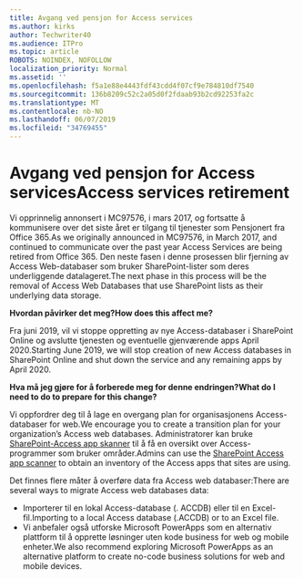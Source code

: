 ```yaml
---
title: Avgang ved pensjon for Access services
ms.author: kirks
author: Techwriter40
ms.audience: ITPro
ms.topic: article
ROBOTS: NOINDEX, NOFOLLOW
localization_priority: Normal
ms.assetid: ''
ms.openlocfilehash: f5a1e88e4443fdf43cdd4f07cf9e784810df7540
ms.sourcegitcommit: 136b8209c52c2a05d0f2fdaab93b2cd92253fa2c
ms.translationtype: MT
ms.contentlocale: nb-NO
ms.lasthandoff: 06/07/2019
ms.locfileid: "34769455"
---
```

# <a name="access-services-retirement"></a><span data-ttu-id="fc790-102">Avgang ved pensjon for Access services</span><span class="sxs-lookup"><span data-stu-id="fc790-102">Access services retirement</span></span>

<span data-ttu-id="fc790-103">Vi opprinnelig annonsert i MC97576, i mars 2017, og fortsatte å kommunisere over det siste året er tilgang til tjenester som Pensjonert fra Office 365.</span><span class="sxs-lookup"><span data-stu-id="fc790-103">As we originally announced in MC97576, in March 2017, and continued to communicate over the past year Access Services are being retired from Office 365.</span></span> <span data-ttu-id="fc790-104">Den neste fasen i denne prosessen blir fjerning av Access Web-databaser som bruker SharePoint-lister som deres underliggende datalageret.</span><span class="sxs-lookup"><span data-stu-id="fc790-104">The next phase in this process will be the removal of Access Web Databases that use SharePoint lists as their underlying data storage.</span></span>

<span data-ttu-id="fc790-105">**Hvordan påvirker det meg?**</span><span class="sxs-lookup"><span data-stu-id="fc790-105">**How does this affect me?**</span></span>

<span data-ttu-id="fc790-106">Fra juni 2019, vil vi stoppe oppretting av nye Access-databaser i SharePoint Online og avslutte tjenesten og eventuelle gjenværende apps April 2020.</span><span class="sxs-lookup"><span data-stu-id="fc790-106">Starting June 2019, we will stop creation of new Access databases in SharePoint Online and shut down the service and any remaining apps by April 2020.</span></span>

<span data-ttu-id="fc790-107">**Hva må jeg gjøre for å forberede meg for denne endringen?**</span><span class="sxs-lookup"><span data-stu-id="fc790-107">**What do I need to do to prepare for this change?**</span></span>

<span data-ttu-id="fc790-108">Vi oppfordrer deg til å lage en overgang plan for organisasjonens Access-databaser for web.</span><span class="sxs-lookup"><span data-stu-id="fc790-108">We encourage you to create a transition plan for your organization’s Access web databases.</span></span> <span data-ttu-id="fc790-109">Administratorer kan bruke [SharePoint-Access app skanner](https://github.com/SharePoint/PnP-Tools/tree/master/Solutions/SharePoint.AccessApp.Scanner) til å få en oversikt over Access-programmer som bruker områder.</span><span class="sxs-lookup"><span data-stu-id="fc790-109">Admins can use the [SharePoint Access app scanner](https://github.com/SharePoint/PnP-Tools/tree/master/Solutions/SharePoint.AccessApp.Scanner) to obtain an inventory of the Access apps that sites are using.</span></span> 

<span data-ttu-id="fc790-110">Det finnes flere måter å overføre data fra Access web databaser:</span><span class="sxs-lookup"><span data-stu-id="fc790-110">There are several ways to migrate Access web databases data:</span></span>

- <span data-ttu-id="fc790-111">Importerer til en lokal Access-database (. ACCDB) eller til en Excel-fil.</span><span class="sxs-lookup"><span data-stu-id="fc790-111">Importing to a local Access database (.ACCDB) or to an Excel file.</span></span>
- <span data-ttu-id="fc790-112">Vi anbefaler også utforske Microsoft PowerApps som en alternativ plattform til å opprette løsninger uten kode business for web og mobile enheter.</span><span class="sxs-lookup"><span data-stu-id="fc790-112">We also recommend exploring Microsoft PowerApps as an alternative platform to create no-code business solutions for web and mobile devices.</span></span>